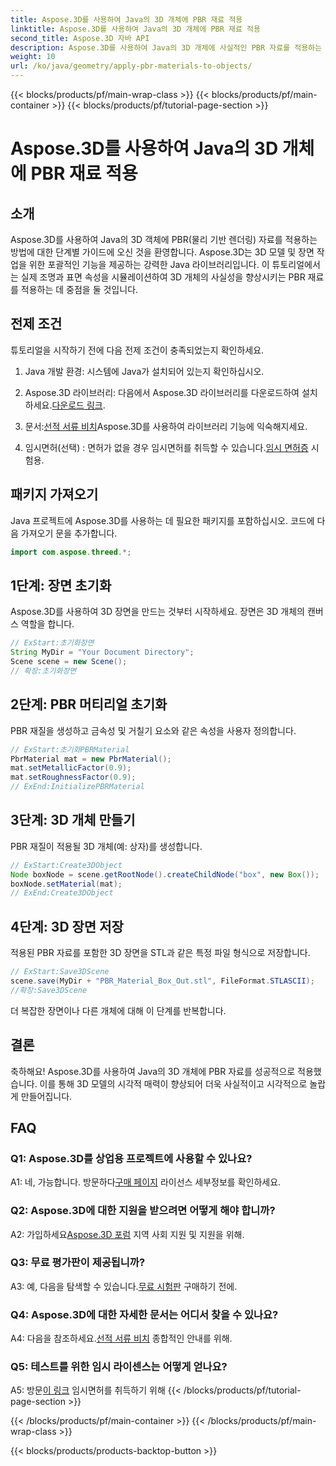 ```yaml
---
title: Aspose.3D를 사용하여 Java의 3D 개체에 PBR 재료 적용
linktitle: Aspose.3D를 사용하여 Java의 3D 개체에 PBR 재료 적용
second_title: Aspose.3D 자바 API
description: Aspose.3D를 사용하여 Java의 3D 개체에 사실적인 PBR 자료를 적용하는 방법을 알아보세요. 물리 기반 렌더링으로 시각적 품질을 향상시킵니다.
weight: 10
url: /ko/java/geometry/apply-pbr-materials-to-objects/
---
```


{{< blocks/products/pf/main-wrap-class >}}
{{< blocks/products/pf/main-container >}}
{{< blocks/products/pf/tutorial-page-section >}}

# Aspose.3D를 사용하여 Java의 3D 개체에 PBR 재료 적용

## 소개

Aspose.3D를 사용하여 Java의 3D 객체에 PBR(물리 기반 렌더링) 자료를 적용하는 방법에 대한 단계별 가이드에 오신 것을 환영합니다. Aspose.3D는 3D 모델 및 장면 작업을 위한 포괄적인 기능을 제공하는 강력한 Java 라이브러리입니다. 이 튜토리얼에서는 실제 조명과 표면 속성을 시뮬레이션하여 3D 개체의 사실성을 향상시키는 PBR 재료를 적용하는 데 중점을 둘 것입니다.

## 전제 조건

튜토리얼을 시작하기 전에 다음 전제 조건이 충족되었는지 확인하세요.

1. Java 개발 환경: 시스템에 Java가 설치되어 있는지 확인하십시오.

2.  Aspose.3D 라이브러리: 다음에서 Aspose.3D 라이브러리를 다운로드하여 설치하세요.[다운로드 링크](https://releases.aspose.com/3d/java/).

3.  문서:[선적 서류 비치](https://reference.aspose.com/3d/java/)Aspose.3D를 사용하여 라이브러리 기능에 익숙해지세요.

4.  임시면허(선택) : 면허가 없을 경우 임시면허를 취득할 수 있습니다.[임시 면허증](https://purchase.aspose.com/temporary-license/) 시험용.

## 패키지 가져오기

Java 프로젝트에 Aspose.3D를 사용하는 데 필요한 패키지를 포함하십시오. 코드에 다음 가져오기 문을 추가합니다.

```java
import com.aspose.threed.*;
```

## 1단계: 장면 초기화

Aspose.3D를 사용하여 3D 장면을 만드는 것부터 시작하세요. 장면은 3D 개체의 캔버스 역할을 합니다.

```java
// ExStart:초기화장면
String MyDir = "Your Document Directory";
Scene scene = new Scene();
// 확장:초기화장면
```

## 2단계: PBR 머티리얼 초기화

PBR 재질을 생성하고 금속성 및 거칠기 요소와 같은 속성을 사용자 정의합니다.

```java
// ExStart:초기화PBRMaterial
PbrMaterial mat = new PbrMaterial();
mat.setMetallicFactor(0.9);
mat.setRoughnessFactor(0.9);
// ExEnd:InitializePBRMaterial
```

## 3단계: 3D 개체 만들기

PBR 재질이 적용될 3D 개체(예: 상자)를 생성합니다.

```java
// ExStart:Create3DObject
Node boxNode = scene.getRootNode().createChildNode("box", new Box());
boxNode.setMaterial(mat);
// ExEnd:Create3DObject
```

## 4단계: 3D 장면 저장

적용된 PBR 자료를 포함한 3D 장면을 STL과 같은 특정 파일 형식으로 저장합니다.

```java
// ExStart:Save3DScene
scene.save(MyDir + "PBR_Material_Box_Out.stl", FileFormat.STLASCII);
//확장:Save3DScene
```

더 복잡한 장면이나 다른 개체에 대해 이 단계를 반복합니다.

## 결론

축하해요! Aspose.3D를 사용하여 Java의 3D 개체에 PBR 자료를 성공적으로 적용했습니다. 이를 통해 3D 모델의 시각적 매력이 향상되어 더욱 사실적이고 시각적으로 놀랍게 만들어집니다.

## FAQ

### Q1: Aspose.3D를 상업용 프로젝트에 사용할 수 있나요?

 A1: 네, 가능합니다. 방문하다[구매 페이지](https://purchase.aspose.com/buy) 라이선스 세부정보를 확인하세요.

### Q2: Aspose.3D에 대한 지원을 받으려면 어떻게 해야 합니까?

 A2: 가입하세요[Aspose.3D 포럼](https://forum.aspose.com/c/3d/18) 지역 사회 지원 및 지원을 위해.

### Q3: 무료 평가판이 제공됩니까?

 A3: 예, 다음을 탐색할 수 있습니다.[무료 시험판](https://releases.aspose.com/) 구매하기 전에.

### Q4: Aspose.3D에 대한 자세한 문서는 어디서 찾을 수 있나요?

 A4: 다음을 참조하세요.[선적 서류 비치](https://reference.aspose.com/3d/java/) 종합적인 안내를 위해.

### Q5: 테스트를 위한 임시 라이센스는 어떻게 얻나요?

 A5: 방문[이 링크](https://purchase.aspose.com/temporary-license/) 임시면허를 취득하기 위해
{{< /blocks/products/pf/tutorial-page-section >}}

{{< /blocks/products/pf/main-container >}}
{{< /blocks/products/pf/main-wrap-class >}}

{{< blocks/products/products-backtop-button >}}
